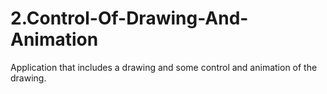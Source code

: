 # 2.Control-Of-Drawing-And-Animation
Application that includes a drawing and some control and animation of the drawing.
